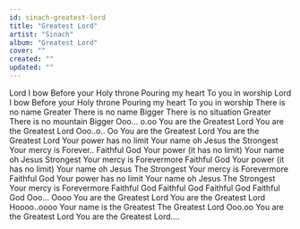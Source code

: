 ```yaml
---
id: sinach-greatest-lord
title: "Greatest Lord"
artist: "Sinach"
album: "Greatest Lord"
cover: ""
created: ""
updated: ""
---
```


Lord I bow
Before your Holy throne
Pouring my heart
To you in worship
Lord I bow
Before your Holy throne
Pouring my heart
To you in worship
There is no name Greater
There is no name Bigger
There is no situation Greater
There is no mountain Bigger
Ooo... o.oo
You are the Greatest Lord
You are the Greatest Lord
Ooo..o.. Oo
You are the Greatest Lord
You are the Greatest Lord
Your power has no limit
Your name oh Jesus the Strongest
Your mercy is Forever..
Faithful God
Your power (it has no limit)
Your name oh Jesus Strongest
Your mercy is Forevermore
Faithful God
Your power (it has no limit)
Your name oh Jesus The Strongest
Your mercy is Forevermore
Faithful God
Your power has no limit
Your name oh Jesus The Strongest
Your mercy is Forevermore
Faithful God
Faithful God
Faithful God
Faithful God
Ooo... Oooo
You are the Greatest Lord
You are the Greatest Lord
Hoooo..oooo
Your name is the Greatest
The Greatest Lord
Ooo.oo
You are the Greatest Lord
You are the Greatest Lord....